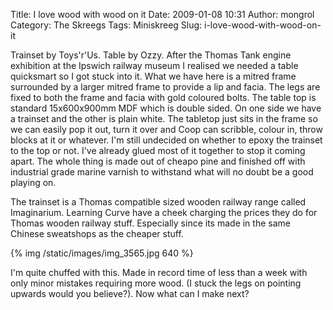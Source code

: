 Title: I love wood with wood on it
Date: 2009-01-08 10:31
Author: mongrol
Category: The Skreegs
Tags: Miniskreeg
Slug: i-love-wood-with-wood-on-it

Trainset by Toys'r'Us. Table by Ozzy. After the Thomas Tank engine
exhibition at the Ipswich railway museum I realised we needed a table
quicksmart so I got stuck into it. What we have here is a mitred frame
surrounded by a larger mitred frame to provide a lip and facia. The legs
are fixed to both the frame and facia with gold coloured bolts. The
table top is standard 15x600x900mm MDF which is double sided. On one
side we have a trainset and the other is plain white. The tabletop just
sits in the frame so we can easily pop it out, turn it over and Coop can
scribble, colour in, throw blocks at it or whatever. I'm still undecided
on whether to epoxy the trainset to the top or not. I've already glued
most of it together to stop it coming apart. The whole thing is made out
of cheapo pine and finished off with industrial grade marine varnish to
withstand what will no doubt be a good playing on.

The trainset is a Thomas compatible sized wooden railway range called
Imaginarium. Learning Curve have a cheek charging the prices they do for
Thomas wooden railway stuff. Especially since its made in the same
Chinese sweatshops as the cheaper stuff.

{% img /static/images/img_3565.jpg 640 %}

I'm quite chuffed with this. Made in record time of less than a week
with only minor mistakes requiring more wood. (I stuck the legs on
pointing upwards would you believe?). Now what can I make next?
